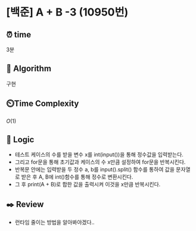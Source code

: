 # [백준] A + B -3 (10950번)

## ⏰  **time**

3분

## :pushpin: **Algorithm**

구현

## ⏲️**Time Complexity**

$O(1)$

## :round_pushpin: **Logic**

- 테스트 케이스의 수를 받을 변수 x를 int(input())을 통해 정수값을 입력받는다.
- 그리고 for문을 통해 초기값과 케이스의 수 x만큼 설정하여 for문을 반복시킨다.
- 반복문 안에는 입력받을 두 정수 a, b를 input().split() 함수를 통하여 값을 문자열로 받은 후 A, B에 int()함수를 통해 정수로 변환시킨다.
- 그 후 print(A + B)로 합한 값을 출력시켜 이것을 x만큼 반복시킨다.

## :black_nib: **Review**

- 런타임 줄이는 방법을 알아봐야겠다..